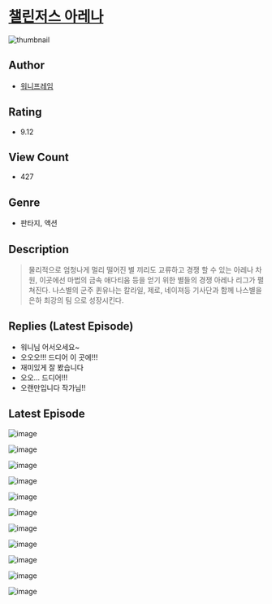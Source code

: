 # [챌린저스 아레나](https://comic.naver.com/challenge/list?titleId=810793)
![thumbnail](https://image-comic.pstatic.net/user_contents_data/challenge_comic/2023/05/24/367023/upload_3558468474674492980_480x623.jpeg)

## Author
- [워니프레임](https://comic.naver.com/artistTitle?id=367023)

## Rating
- 9.12

## View Count
- 427

## Genre
- 판타지, 액션

## Description
> 물리적으로 엄청나게 멀리 떨어진 별 끼리도 교류하고 경쟁 할 수 있는 아레나 차원, 이곳에선 마법의 금속 애다티움 등을 얻기 위한 별들의 경쟁 아레나 리그가 펼쳐진다. 나스별의 군주 퀸유나는 칼라일, 제로, 네이져등 기사단과 함께 나스별을 은하 최강의 팀 으로 성장시킨다.

## Replies (Latest Episode)
- 워니님 어서오세요~
- 오오오!!! 드디어 이 곳에!!!
- 재미있게 잘 봤습니다
- 오오... 드디어!!!
- 오랜만입니다 작가님!!

## Latest Episode
![image](https://image-comic.pstatic.net/user_contents_data/challenge_comic/2023/05/24/367023/upload_7293635900081321314.jpeg)

![image](https://image-comic.pstatic.net/user_contents_data/challenge_comic/2023/05/24/367023/upload_3631371558123089974.jpeg)

![image](https://image-comic.pstatic.net/user_contents_data/challenge_comic/2023/05/24/367023/upload_3690481328982471475.jpeg)

![image](https://image-comic.pstatic.net/user_contents_data/challenge_comic/2023/05/24/367023/upload_3762864568195561318.jpeg)

![image](https://image-comic.pstatic.net/user_contents_data/challenge_comic/2023/05/24/367023/upload_7148392815808361317.jpeg)

![image](https://image-comic.pstatic.net/user_contents_data/challenge_comic/2023/05/24/367023/upload_3905241419046150457.jpeg)

![image](https://image-comic.pstatic.net/user_contents_data/challenge_comic/2023/05/24/367023/upload_4123384349832983608.jpeg)

![image](https://image-comic.pstatic.net/user_contents_data/challenge_comic/2023/05/24/367023/upload_7004562194196358244.jpeg)

![image](https://image-comic.pstatic.net/user_contents_data/challenge_comic/2023/05/24/367023/upload_3906647501127759715.jpeg)

![image](https://image-comic.pstatic.net/user_contents_data/challenge_comic/2023/05/24/367023/upload_3690760798108541794.jpeg)

![image](https://image-comic.pstatic.net/user_contents_data/challenge_comic/2023/05/24/367023/upload_7364855679160627766.jpeg)
